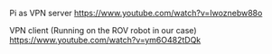 

Pi as VPN server
https://www.youtube.com/watch?v=Iwoznebw88o

VPN client (Running on the ROV robot in our case)
https://www.youtube.com/watch?v=ym6O482tDQk
